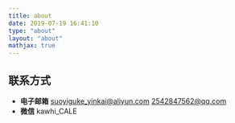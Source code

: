 ```yaml
---
title: about
date: 2019-07-19 16:41:10
type: "about"
layout: "about"
mathjax: true
---
```



## 联系方式
* <b>电子邮箱</b>
suoyiguke_yinkai@aliyun.com
2542847562@qq.com
* <b>微信</b>
kawhi_CALE

